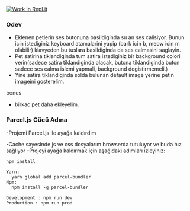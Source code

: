 [![Work in Repl.it](https://classroom.github.com/assets/work-in-replit-14baed9a392b3a25080506f3b7b6d57f295ec2978f6f33ec97e36a161684cbe9.svg)](https://classroom.github.com/online_ide?assignment_repo_id=4073189&assignment_repo_type=AssignmentRepo)
### Odev

- Eklenen petlerin ses butonuna basildiginda su an ses calisiyor. Bunun icin istediginiz keyboard atamalarini yapip (bark icin b, meow icin m olabilir) klavyeden bu tuslara basildiginda da ses calmasini saglayin.
- Pet satirina tiklandiginda tum satira istediginiz bir background colori verin(sadece satira tiklandiginda olacak, butona tiklandiginda buton sadece ses calma islemi yapmali, background degistirmemeli.)
- Yine satira tiklandiginda solda bulunan default image yerine petin imageini gosterelim.


bonus
- birkac pet daha ekleyelim.

### Parcel.js Gücü Adına
-Projemi Parcel.js ile ayağa kaldırdım

-Cache sayesinde js ve css dosyalarım browserda tutuluyor ve buda hız sağlıyor
-Projeyi ayağa kaldırmak için aşağıdaki adımları izleyiniz:
```
npm install

Yarn:
  yarn global add parcel-bundler
Npm:
  npm install -g parcel-bundler

Development : npm run dev
Production : npm run prod
```
